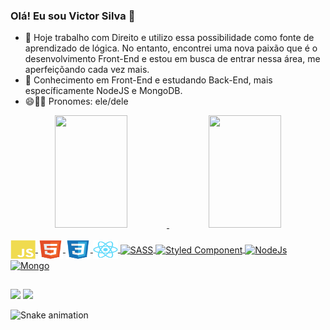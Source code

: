 ### Olá! Eu sou Victor Silva 👋

- 🔭 Hoje trabalho com Direito e utilizo essa possibilidade como fonte de aprendizado de lógica. No entanto, encontrei uma nova paixão que é o desenvolvimento Front-End e estou em busca de entrar nessa área, me aperfeiçõando cada vez mais.
- 🌱 Conhecimento em Front-End e estudando Back-End, mais específicamente NodeJS e MongoDB.
- 😄🏳‍🌈  Pronomes: ele/dele 

<div align="center" style="box-sizing: border-box">
  <a href="https://github.com/victorhrdsilva">
  <img width="48%" height="180em" src="https://github-readme-stats.vercel.app/api?username=victorhrdsilva&show_icons=true&theme=dracula&include_all_commits=true&count_private=true"/>
  <img width="48%" height="180em" src="https://github-readme-stats.vercel.app/api/top-langs/?username=victorhrdsilva&layout=compact&langs_count=7&theme=dracula"/>
</div>
  
<div style="display: inline_block"><br>
  <img align="center" alt="Js" height="30" width="40" src="https://raw.githubusercontent.com/devicons/devicon/master/icons/javascript/javascript-plain.svg">
  <img align="center" alt="HTML" height="30" width="40" src="https://raw.githubusercontent.com/devicons/devicon/master/icons/html5/html5-original.svg">
  <img align="center" alt="CSS" height="30" width="40" src="https://raw.githubusercontent.com/devicons/devicon/master/icons/css3/css3-original.svg">
  <img align="center" alt="React" height="30" width="40" src="https://raw.githubusercontent.com/devicons/devicon/1119b9f84c0290e0f0b38982099a2bd027a48bf1/icons/react/react-original.svg">
  <img align="center" alt="SASS" height="30" width="30" src="https://cdn.iconscout.com/icon/free/png-256/sass-226054.png">
  <img align="center" alt="Styled Component" height="50" width="50" src="https://cdn.sanity.io/images/djtlwm1o/production/cd48e3fba521deb47078ea36b7073e2f0e511af7-257x286.png">
  <img align="center" alt="NodeJs" height="30" width="40" src="https://cdn.jsdelivr.net/gh/devicons/devicon/icons/nodejs/nodejs-original.svg">
  <img align="center" alt="Mongo" height="30" width="40" src="https://cdn.jsdelivr.net/gh/devicons/devicon/icons/mongodb/mongodb-original.svg">
</div>

  
  ##
 
<div> 
  <a href = "mailto:victorhrdsilva@gmail.com"><img src="https://img.shields.io/badge/-Gmail-%23333?style=for-the-badge&logo=gmail&logoColor=white" target="_blank"></a>
  <a href="https://www.linkedin.com/in/victorhrdsilva/" target="_blank"><img src="https://img.shields.io/badge/-LinkedIn-%230077B5?style=for-the-badge&logo=linkedin&logoColor=white" target="_blank"></a> 
 
   ![Snake animation](https://github.com/victorhrdsilva/victorhrdsilva/blob/output/github-contribution-grid-snake.svg)
</div>
